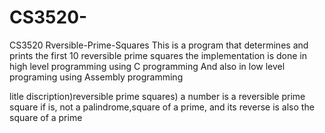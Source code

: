 # CS3520-
CS3520 Rversible-Prime-Squares
This is a program that determines and prints the first 10 reversible prime squares
the implementation is done in high level programming using C programming
And also in low level programing using Assembly programming

litle discription)reversible prime squares)    a number is a reversible prime square if is, not a palindrome,square of a prime, and its reverse is also the square of a prime
